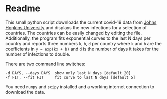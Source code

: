 
# Readme

This small python script downloads the current covid-19 data from [Johns Hopkins University](https://github.com/CSSEGISandData/2019-nCoV) and displays the new infections for a selection of countries.
The countries can be easily changed by editing the file.
Additionally, the program fits exponential curves to the last N days per country and reports three numbers `k`, `b`, `d` per country where `k` and `b` are the coefficients in `y = exp(kx + b)`
and `d` is the number of days it takes for the number of infections to double.

There are two command line switches:
```
-d DAYS, --days DAYS  show only last N days [default 20]
-f FIT, --fit FIT     fit curve to last N days [default 5]
```

You need `numpy` and `scipy` installed and a working internet connection to download the data.
